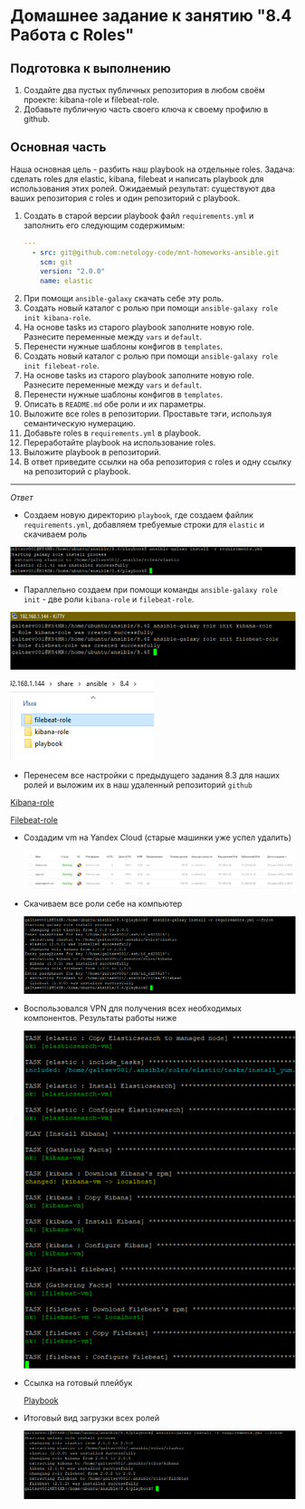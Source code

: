# Домашнее задание к занятию "8.4 Работа с Roles"

## Подготовка к выполнению
1. Создайте два пустых публичных репозитория в любом своём проекте: kibana-role и filebeat-role.
2. Добавьте публичную часть своего ключа к своему профилю в github.

## Основная часть

Наша основная цель - разбить наш playbook на отдельные roles. Задача: сделать roles для elastic, kibana, filebeat и написать playbook для использования этих ролей. Ожидаемый результат: существуют два ваших репозитория с roles и один репозиторий с playbook.

1. Создать в старой версии playbook файл `requirements.yml` и заполнить его следующим содержимым:
   ```yaml
   ---
     - src: git@github.com:netology-code/mnt-homeworks-ansible.git
       scm: git
       version: "2.0.0"
       name: elastic 
   ```
2. При помощи `ansible-galaxy` скачать себе эту роль.
3. Создать новый каталог с ролью при помощи `ansible-galaxy role init kibana-role`.
4. На основе tasks из старого playbook заполните новую role. Разнесите переменные между `vars` и `default`.
5. Перенести нужные шаблоны конфигов в `templates`.
6. Создать новый каталог с ролью при помощи `ansible-galaxy role init filebeat-role`.
7. На основе tasks из старого playbook заполните новую role. Разнесите переменные между `vars` и `default`.
8. Перенести нужные шаблоны конфигов в `templates`.
9. Описать в `README.md` обе роли и их параметры.
10. Выложите все roles в репозитории. Проставьте тэги, используя семантическую нумерацию.
11. Добавьте roles в `requirements.yml` в playbook.
12. Переработайте playbook на использование roles.
13. Выложите playbook в репозиторий.
14. В ответ приведите ссылки на оба репозитория с roles и одну ссылку на репозиторий с playbook.
___
*Ответ*

+ Создаем новую директорию `playbook`, где создаем файлик `requirements.yml`, добавляем требуемые строки для `elastic` и скачиваем роль
  
![img.png](./img/1.png)
+ Параллельно создаем при помощи команды `ansible-galaxy role init` - две роли `kibana-role` и `filebeat-role`.
  
![img.png](./img/2.png)

![img.png](./img/3.png)

+ Перенесем все настройки с предыдущего задания 8.3 для наших ролей и выложим их в наш удаленный репозиторий `github`

[Kibana-role](https://github.com/galtsev001/kibana-role)

[Filebeat-role](https://github.com/galtsev001/filebeat-role)

+ Создадим vm на Yandex Cloud (старые машинки уже успел удалить)

  ![img.png](./img/4.png)

+ Скачиваем все роли себе на компьютер

  ![img.png](./img/5.png)

+ Воспользовался VPN для получения всех необходимых компонентов. Результаты работы ниже

  ![img.png](./img/8.png)

+ Ссылка на готовый плейбук

    [Playbook](./playbook/)

+ Итоговый вид загрузки всех ролей

  ![img.png](./img/9.png)
